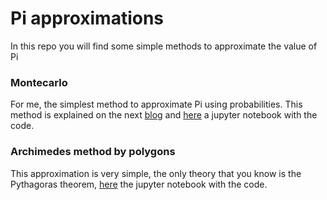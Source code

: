 # Pi approximations

In this repo you will find some simple methods to approximate the value of Pi

### Montecarlo
For me, the simplest method to approximate Pi using probabilities. This method is explained on the next 
[blog](https://ndimensions.hashnode.dev/how-to-calculate-pi-in-python) and [here](montecarlo_approximation.ipynb) a 
jupyter notebook with the code.

### Archimedes method by polygons

This approximation is very simple, the only theory that you know is the Pythagoras theorem,
[here](archimedes_aproximation.ipynb) the jupyter notebook
with the code.
